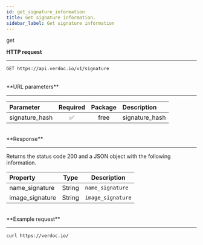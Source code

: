 ```yaml
---
id: get_signature_information
title: Get signature information.
sidebar_label: Get signature information
---
```


<span class="badges get">get</span>
<br/>

**HTTP request**

---

```bash
GET https://api.verdoc.io/v1/signature
```

<br/>
**URL parameters**

---

| Parameter      | Required | Package | Description    |
| :------------- | :------: | :-----: | :------------- |
| signature_hash |    ✅    |  free   | signature_hash |

<br/>
**Response**

---

Returns the status code 200 and a JSON object with the following information.

| Property        |  Type  | Description       |
| :-------------- | :----: | ----------------- |
| name_signature  | String | `name_signature`  |
| image_signature | String | `image_signature` |

<br/>
**Example request**

---

```bash
curl https://verdoc.io/
```
